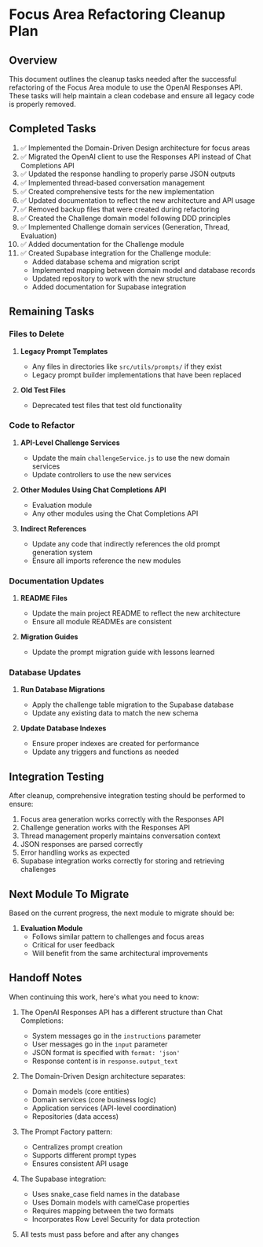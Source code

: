 # Focus Area Refactoring Cleanup Plan

## Overview

This document outlines the cleanup tasks needed after the successful refactoring of the Focus Area module to use the OpenAI Responses API. These tasks will help maintain a clean codebase and ensure all legacy code is properly removed.

## Completed Tasks

1. ✅ Implemented the Domain-Driven Design architecture for focus areas
2. ✅ Migrated the OpenAI client to use the Responses API instead of Chat Completions API
3. ✅ Updated the response handling to properly parse JSON outputs
4. ✅ Implemented thread-based conversation management
5. ✅ Created comprehensive tests for the new implementation
6. ✅ Updated documentation to reflect the new architecture and API usage
7. ✅ Removed backup files that were created during refactoring
8. ✅ Created the Challenge domain model following DDD principles
9. ✅ Implemented Challenge domain services (Generation, Thread, Evaluation)
10. ✅ Added documentation for the Challenge module
11. ✅ Created Supabase integration for the Challenge module:
     - Added database schema and migration script
     - Implemented mapping between domain model and database records
     - Updated repository to work with the new structure
     - Added documentation for Supabase integration

## Remaining Tasks

### Files to Delete

1. **Legacy Prompt Templates**
   - Any files in directories like `src/utils/prompts/` if they exist
   - Legacy prompt builder implementations that have been replaced

2. **Old Test Files**
   - Deprecated test files that test old functionality

### Code to Refactor

1. **API-Level Challenge Services**
   - Update the main `challengeService.js` to use the new domain services
   - Update controllers to use the new services



3. **Other Modules Using Chat Completions API**
   - Evaluation module
   - Any other modules using the Chat Completions API

4. **Indirect References**
   - Update any code that indirectly references the old prompt generation system
   - Ensure all imports reference the new modules

### Documentation Updates

1. **README Files**
   - Update the main project README to reflect the new architecture
   - Ensure all module READMEs are consistent

2. **Migration Guides**
   - Update the prompt migration guide with lessons learned

### Database Updates

1. **Run Database Migrations**
   - Apply the challenge table migration to the Supabase database
   - Update any existing data to match the new schema

2. **Update Database Indexes**
   - Ensure proper indexes are created for performance
   - Update any triggers and functions as needed

## Integration Testing

After cleanup, comprehensive integration testing should be performed to ensure:

1. Focus area generation works correctly with the Responses API
2. Challenge generation works with the Responses API
3. Thread management properly maintains conversation context
4. JSON responses are parsed correctly
5. Error handling works as expected
6. Supabase integration works correctly for storing and retrieving challenges

## Next Module To Migrate

Based on the current progress, the next module to migrate should be:

1. **Evaluation Module**
   - Follows similar pattern to challenges and focus areas
   - Critical for user feedback
   - Will benefit from the same architectural improvements

## Handoff Notes

When continuing this work, here's what you need to know:

1. The OpenAI Responses API has a different structure than Chat Completions:
   - System messages go in the `instructions` parameter
   - User messages go in the `input` parameter
   - JSON format is specified with `format: 'json'`
   - Response content is in `response.output_text`

2. The Domain-Driven Design architecture separates:
   - Domain models (core entities)
   - Domain services (core business logic)
   - Application services (API-level coordination)
   - Repositories (data access)

3. The Prompt Factory pattern:
   - Centralizes prompt creation
   - Supports different prompt types
   - Ensures consistent API usage

4. The Supabase integration:
   - Uses snake_case field names in the database
   - Uses Domain models with camelCase properties
   - Requires mapping between the two formats
   - Incorporates Row Level Security for data protection

5. All tests must pass before and after any changes 